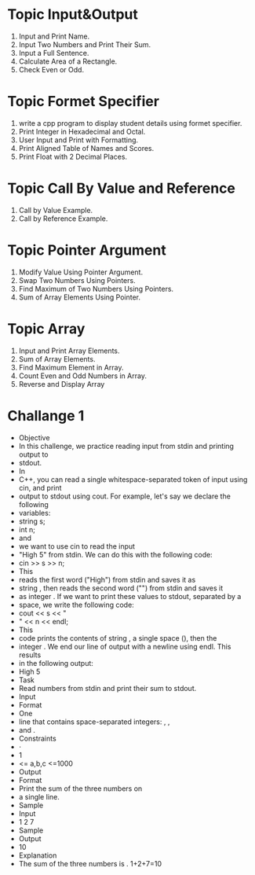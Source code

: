    #  Topic Input&Output

1. Input and Print Name.
2. Input Two Numbers and Print Their Sum.
3. Input a Full Sentence.
4. Calculate Area of a Rectangle.
5. Check Even or Odd.

#  Topic Formet Specifier

1. write a cpp program to display student details using formet specifier.
2. Print Integer in Hexadecimal and Octal.
3. User Input and Print with Formatting.
4. Print Aligned Table of Names and Scores.
5. Print Float with 2 Decimal Places.


#  Topic Call By Value and Reference

1. Call by Value Example.
2. Call by Reference Example.

#  Topic Pointer Argument

1. Modify Value Using Pointer Argument.
2. Swap Two Numbers Using Pointers.
3. Find Maximum of Two Numbers Using Pointers.
4. Sum of Array Elements Using Pointer.

#  Topic Array

1. Input and Print Array Elements.
2. Sum of Array Elements.
3. Find Maximum Element in Array.
4. Count Even and Odd Numbers in Array. 
5. Reverse and Display Array


#  Challange 1

 - Objective
 - In this challenge, we practice reading input from stdin and printing output to
 - stdout.
 - In
 - C++, you can read a single whitespace-separated token of input using cin, and print
 - output to stdout using cout. For example, let's say we declare the following
 - variables:
 - string s;
 - int n;
 - and
 - we want to use cin to read the input
 - "High 5" from stdin. We can do this with the following code:
 - cin >> s >> n;
 - This
 - reads the first word ("High") from stdin and saves it as
 - string , then reads the second word ("") from stdin and saves it
 - as integer . If we want to print these values to stdout, separated by a
 - space, we write the following code:
 - cout << s << "
 - " << n << endl;
 - This
 - code prints the contents of string , a single space (), then the
 - integer . We end our line of output with a newline using endl. This results
 - in the following output:
 - High 5
 - Task
 - Read  numbers from stdin and print their sum to stdout.
 - Input
 - Format
 - One
 - line that contains  space-separated integers: , ,
 - and .
 - Constraints
 - ·        
 - 1
 - <= a,b,c <=1000
 - Output
 - Format
 - Print the sum of the three numbers on
 - a single line.
 - Sample
 - Input
 - 1 2 7
 - Sample
 - Output
 - 10
 - Explanation
 - The sum of the three numbers is . 1+2+7=10
